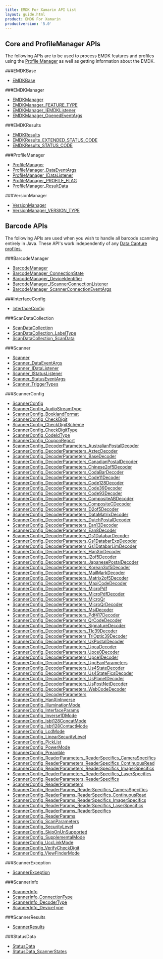 ```yaml
---
title: EMDK For Xamarin API List
layout: guide.html
product: EMDK For Xamarin
productversion: '5.0'
---
```


## Core and ProfileManager APIs
The following APIs are to be used to process EMDK features and profiles using the [Profile Manager](/emdk-for-xamarin/4-0/guide/profilemanager/about) as well as getting information about the EMDK.

###EMDKBase

* [EMDKBase](/emdk-for-xamarin/4-0/api/EMDKBase)


###EMDKManager

* [EMDKManager](/emdk-for-xamarin/4-0/api/EMDKManager)
* [EMDKManager_FEATURE_TYPE](/emdk-for-xamarin/4-0/api/EMDKManager_FEATURE_TYPE)
* [EMDKManager_IEMDKListener](/emdk-for-xamarin/4-0/api/EMDKManager_IEMDKListener)
* [EMDKManager_OpenedEventArgs](/emdk-for-xamarin/4-0/api/EMDKManager_OpenedEventArgs)


###EMDKResults

* [EMDKResults](/emdk-for-xamarin/4-0/api/EMDKResults)
* [EMDKResults_EXTENDED_STATUS_CODE](/emdk-for-xamarin/4-0/api/EMDKResults_EXTENDED_STATUS_CODE)
* [EMDKResults_STATUS_CODE](/emdk-for-xamarin/4-0/api/EMDKResults_STATUS_CODE)


###ProfileManager

* [ProfileManager](/emdk-for-xamarin/4-0/api/ProfileManager)
* [ProfileManager_DataEventArgs](/emdk-for-xamarin/4-0/api/ProfileManager_DataEventArgs)
* [ProfileManager_IDataListener](/emdk-for-xamarin/4-0/api/ProfileManager_IDataListener)
* [ProfileManager_PROFILE_FLAG](/emdk-for-xamarin/4-0/api/ProfileManager_PROFILE_FLAG)
* [ProfileManager_ResultData](/emdk-for-xamarin/4-0/api/ProfileManager_ResultData)


###VersionManager

* [VersionManager](/emdk-for-xamarin/4-0/api/VersionManager)
* [VersionManager_VERSION_TYPE](/emdk-for-xamarin/4-0/api/VersionManager_VERSION_TYPE)


## Barcode APIs
The following APIs are used when you wish to handle all barcode scanning entirely in Java. These API's work independently of any [Data Capture profiles.](/emdk-for-xamarin/4-0/mx/data-capture)


###BarcodeManager

* [BarcodeManager](/emdk-for-xamarin/4-0/api/BarcodeManager)
* [BarcodeManager_ConnectionState](/emdk-for-xamarin/4-0/api/BarcodeManager_ConnectionState)
* [BarcodeManager_DeviceIdentifier](/emdk-for-xamarin/4-0/api/BarcodeManager_DeviceIdentifier)
* [BarcodeManager_IScannerConnectionListener](/emdk-for-xamarin/4-0/api/BarcodeManager_IScannerConnectionListener)
* [BarcodeManager_ScannerConnectionEventArgs](/emdk-for-xamarin/4-0/api/BarcodeManager_ScannerConnectionEventArgs)


###InterfaceConfig

* [InterfaceConfig](/emdk-for-xamarin/4-0/api/InterfaceConfig)


###ScanDataCollection

* [ScanDataCollection](/emdk-for-xamarin/4-0/api/ScanDataCollection)
* [ScanDataCollection_LabelType](/emdk-for-xamarin/4-0/api/ScanDataCollection_LabelType)
* [ScanDataCollection_ScanData](/emdk-for-xamarin/4-0/api/ScanDataCollection_ScanData)


###Scanner

* [Scanner](/emdk-for-xamarin/4-0/api/Scanner)
* [Scanner_DataEventArgs](/emdk-for-xamarin/4-0/api/Scanner_DataEventArgs)
* [Scanner_IDataListener](/emdk-for-xamarin/4-0/api/Scanner_IDataListener)
* [Scanner_IStatusListener](/emdk-for-xamarin/4-0/api/Scanner_IStatusListener)
* [Scanner_StatusEventArgs](/emdk-for-xamarin/4-0/api/Scanner_StatusEventArgs)
* [Scanner_TriggerTypes](/emdk-for-xamarin/4-0/api/Scanner_TriggerTypes)


###ScannerConfig

* [ScannerConfig](/emdk-for-xamarin/4-0/api/ScannerConfig)
* [ScannerConfig_AudioStreamType](/emdk-for-xamarin/4-0/api/ScannerConfig_AudioStreamType)
* [ScannerConfig_BooklandFormat](/emdk-for-xamarin/4-0/api/ScannerConfig_BooklandFormat)
* [ScannerConfig_CheckDigit](/emdk-for-xamarin/4-0/api/ScannerConfig_CheckDigit)
* [ScannerConfig_CheckDigitScheme](/emdk-for-xamarin/4-0/api/ScannerConfig_CheckDigitScheme)
* [ScannerConfig_CheckDigitType](/emdk-for-xamarin/4-0/api/ScannerConfig_CheckDigitType)
* [ScannerConfig_CodeIdType](/emdk-for-xamarin/4-0/api/ScannerConfig_CodeIdType)
* [ScannerConfig_CouponReport](/emdk-for-xamarin/4-0/api/ScannerConfig_CouponReport)
* [ScannerConfig_DecoderParameters_AustralianPostalDecoder](/emdk-for-xamarin/4-0/api/ScannerConfig_DecoderParameters_AustralianPostalDecoder)
* [ScannerConfig_DecoderParameters_AztecDecoder](/emdk-for-xamarin/4-0/api/ScannerConfig_DecoderParameters_AztecDecoder)
* [ScannerConfig_DecoderParameters_BaseDecoder](/emdk-for-xamarin/4-0/api/ScannerConfig_DecoderParameters_BaseDecoder)
* [ScannerConfig_DecoderParameters_CanadianPostalDecoder](/emdk-for-xamarin/4-0/api/ScannerConfig_DecoderParameters_CanadianPostalDecoder)
* [ScannerConfig_DecoderParameters_Chinese2of5Decoder](/emdk-for-xamarin/4-0/api/ScannerConfig_DecoderParameters_Chinese2of5Decoder)
* [ScannerConfig_DecoderParameters_CodaBarDecoder](/emdk-for-xamarin/4-0/api/ScannerConfig_DecoderParameters_CodaBarDecoder)
* [ScannerConfig_DecoderParameters_Code11Decoder](/emdk-for-xamarin/4-0/api/ScannerConfig_DecoderParameters_Code11Decoder)
* [ScannerConfig_DecoderParameters_Code128Decoder](/emdk-for-xamarin/4-0/api/ScannerConfig_DecoderParameters_Code128Decoder)
* [ScannerConfig_DecoderParameters_Code39Decoder](/emdk-for-xamarin/4-0/api/ScannerConfig_DecoderParameters_Code39Decoder)
* [ScannerConfig_DecoderParameters_Code93Decoder](/emdk-for-xamarin/4-0/api/ScannerConfig_DecoderParameters_Code93Decoder)
* [ScannerConfig_DecoderParameters_CompositeABDecoder](/emdk-for-xamarin/4-0/api/ScannerConfig_DecoderParameters_CompositeABDecoder)
* [ScannerConfig_DecoderParameters_CompositeCDecoder](/emdk-for-xamarin/4-0/api/ScannerConfig_DecoderParameters_CompositeCDecoder)
* [ScannerConfig_DecoderParameters_D2of5Decoder](/emdk-for-xamarin/4-0/api/ScannerConfig_DecoderParameters_D2of5Decoder)
* [ScannerConfig_DecoderParameters_DataMatrixDecoder](/emdk-for-xamarin/4-0/api/ScannerConfig_DecoderParameters_DataMatrixDecoder)
* [ScannerConfig_DecoderParameters_DutchPostalDecoder](/emdk-for-xamarin/4-0/api/ScannerConfig_DecoderParameters_DutchPostalDecoder)
* [ScannerConfig_DecoderParameters_Ean13Decoder](/emdk-for-xamarin/4-0/api/ScannerConfig_DecoderParameters_Ean13Decoder)
* [ScannerConfig_DecoderParameters_Ean8Decoder](/emdk-for-xamarin/4-0/api/ScannerConfig_DecoderParameters_Ean8Decoder)
* [ScannerConfig_DecoderParameters_Gs1DatabarDecoder](/emdk-for-xamarin/4-0/api/ScannerConfig_DecoderParameters_Gs1DatabarDecoder)
* [ScannerConfig_DecoderParameters_Gs1DatabarExpDecoder](/emdk-for-xamarin/4-0/api/ScannerConfig_DecoderParameters_Gs1DatabarExpDecoder)
* [ScannerConfig_DecoderParameters_Gs1DatabarLimDecoder](/emdk-for-xamarin/4-0/api/ScannerConfig_DecoderParameters_Gs1DatabarLimDecoder)
* [ScannerConfig_DecoderParameters_HanXinDecoder](/emdk-for-xamarin/4-0/api/ScannerConfig_DecoderParameters_HanXinDecoder)
* [ScannerConfig_DecoderParameters_I2of5Decoder](/emdk-for-xamarin/4-0/api/ScannerConfig_DecoderParameters_I2of5Decoder)
* [ScannerConfig_DecoderParameters_JapanesePostalDecoder](/emdk-for-xamarin/4-0/api/ScannerConfig_DecoderParameters_JapanesePostalDecoder)
* [ScannerConfig_DecoderParameters_Korean3of5Decoder](/emdk-for-xamarin/4-0/api/ScannerConfig_DecoderParameters_Korean3of5Decoder)
* [ScannerConfig_DecoderParameters_MailMarkDecoder](/emdk-for-xamarin/4-0/api/ScannerConfig_DecoderParameters_MailMarkDecoder)
* [ScannerConfig_DecoderParameters_Matrix2of5Decoder](/emdk-for-xamarin/4-0/api/ScannerConfig_DecoderParameters_Matrix2of5Decoder)
* [ScannerConfig_DecoderParameters_MaxiCodeDecoder](/emdk-for-xamarin/4-0/api/ScannerConfig_DecoderParameters_MaxiCodeDecoder)
* [ScannerConfig_DecoderParameters_MicroPdf](/emdk-for-xamarin/4-0/api/ScannerConfig_DecoderParameters_MicroPdf)
* [ScannerConfig_DecoderParameters_MicroPdfDecoder](/emdk-for-xamarin/4-0/api/ScannerConfig_DecoderParameters_MicroPdfDecoder)
* [ScannerConfig_DecoderParameters_MicroQr](/emdk-for-xamarin/4-0/api/ScannerConfig_DecoderParameters_MicroQr)
* [ScannerConfig_DecoderParameters_MicroQrDecoder](/emdk-for-xamarin/4-0/api/ScannerConfig_DecoderParameters_MicroQrDecoder)
* [ScannerConfig_DecoderParameters_MsiDecoder](/emdk-for-xamarin/4-0/api/ScannerConfig_DecoderParameters_MsiDecoder)
* [ScannerConfig_DecoderParameters_Pdf417Decoder](/emdk-for-xamarin/4-0/api/ScannerConfig_DecoderParameters_Pdf417Decoder)
* [ScannerConfig_DecoderParameters_QrCodeDecoder](/emdk-for-xamarin/4-0/api/ScannerConfig_DecoderParameters_QrCodeDecoder)
* [ScannerConfig_DecoderParameters_SignatureDecoder](/emdk-for-xamarin/4-0/api/ScannerConfig_DecoderParameters_SignatureDecoder)
* [ScannerConfig_DecoderParameters_Tlc39Decoder](/emdk-for-xamarin/4-0/api/ScannerConfig_DecoderParameters_Tlc39Decoder)
* [ScannerConfig_DecoderParameters_TriOptic39Decoder](/emdk-for-xamarin/4-0/api/ScannerConfig_DecoderParameters_TriOptic39Decoder)
* [ScannerConfig_DecoderParameters_UkPostalDecoder](/emdk-for-xamarin/4-0/api/ScannerConfig_DecoderParameters_UkPostalDecoder)
* [ScannerConfig_DecoderParameters_UpcaDecoder](/emdk-for-xamarin/4-0/api/ScannerConfig_DecoderParameters_UpcaDecoder)
* [ScannerConfig_DecoderParameters_Upce0Decoder](/emdk-for-xamarin/4-0/api/ScannerConfig_DecoderParameters_Upce0Decoder)
* [ScannerConfig_DecoderParameters_Upce1Decoder](/emdk-for-xamarin/4-0/api/ScannerConfig_DecoderParameters_Upce1Decoder)
* [ScannerConfig_DecoderParameters_UpcEanParameters](/emdk-for-xamarin/4-0/api/ScannerConfig_DecoderParameters_UpcEanParameters)
* [ScannerConfig_DecoderParameters_Us4StateDecoder](/emdk-for-xamarin/4-0/api/ScannerConfig_DecoderParameters_Us4StateDecoder)
* [ScannerConfig_DecoderParameters_Us4StateFicsDecoder](/emdk-for-xamarin/4-0/api/ScannerConfig_DecoderParameters_Us4StateFicsDecoder)
* [ScannerConfig_DecoderParameters_UsPlanetDecoder](/emdk-for-xamarin/4-0/api/ScannerConfig_DecoderParameters_UsPlanetDecoder)
* [ScannerConfig_DecoderParameters_UsPostNetDecoder](/emdk-for-xamarin/4-0/api/ScannerConfig_DecoderParameters_UsPostNetDecoder)
* [ScannerConfig_DecoderParameters_WebCodeDecoder](/emdk-for-xamarin/4-0/api/ScannerConfig_DecoderParameters_WebCodeDecoder)
* [ScannerConfig_DecoderParameters](/emdk-for-xamarin/4-0/api/ScannerConfig_DecoderParameters)
* [ScannerConfig_HanXinInverse](/emdk-for-xamarin/4-0/api/ScannerConfig_HanXinInverse)
* [ScannerConfig_IlluminationMode](/emdk-for-xamarin/4-0/api/ScannerConfig_IlluminationMode)
* [ScannerConfig_InterfaceParams](/emdk-for-xamarin/4-0/api/ScannerConfig_InterfaceParams)
* [ScannerConfig_Inverse1DMode](/emdk-for-xamarin/4-0/api/ScannerConfig_Inverse1DMode)
* [ScannerConfig_Isbt128ConcatMode](/emdk-for-xamarin/4-0/api/ScannerConfig_Isbt128ConcatMode)
* [ScannerConfig_Isbt128ContactMode](/emdk-for-xamarin/4-0/api/ScannerConfig_Isbt128ContactMode)
* [ScannerConfig_LcdMode](/emdk-for-xamarin/4-0/api/ScannerConfig_LcdMode)
* [ScannerConfig_LinearSecurityLevel](/emdk-for-xamarin/4-0/api/ScannerConfig_LinearSecurityLevel)
* [ScannerConfig_PickList](/emdk-for-xamarin/4-0/api/ScannerConfig_PickList)
* [ScannerConfig_PowerMode](/emdk-for-xamarin/4-0/api/ScannerConfig_PowerMode)
* [ScannerConfig_Preamble](/emdk-for-xamarin/4-0/api/ScannerConfig_Preamble)
* [ScannerConfig_ReaderParameters_ReaderSpecifics_CameraSpecifics](/emdk-for-xamarin/4-0/api/ScannerConfig_ReaderParameters_ReaderSpecifics_CameraSpecifics)
* [ScannerConfig_ReaderParameters_ReaderSpecifics_ContinuousRead](/emdk-for-xamarin/4-0/api/ScannerConfig_ReaderParameters_ReaderSpecifics_ContinuousRead)
* [ScannerConfig_ReaderParameters_ReaderSpecifics_ImagerSpecifics](/emdk-for-xamarin/4-0/api/ScannerConfig_ReaderParameters_ReaderSpecifics_ImagerSpecifics)
* [ScannerConfig_ReaderParameters_ReaderSpecifics_LaserSpecifics](/emdk-for-xamarin/4-0/api/ScannerConfig_ReaderParameters_ReaderSpecifics_LaserSpecifics)
* [ScannerConfig_ReaderParameters_ReaderSpecifics](/emdk-for-xamarin/4-0/api/ScannerConfig_ReaderParameters_ReaderSpecifics)
* [ScannerConfig_ReaderParameters](/emdk-for-xamarin/4-0/api/ScannerConfig_ReaderParameters)
* [ScannerConfig_ReaderParams_ReaderSpecifics_CameraSpecifics](/emdk-for-xamarin/4-0/api/ScannerConfig_ReaderParams_ReaderSpecifics_CameraSpecifics)
* [ScannerConfig_ReaderParams_ReaderSpecifics_ContinuousRead](/emdk-for-xamarin/4-0/api/ScannerConfig_ReaderParams_ReaderSpecifics_ContinuousRead)
* [ScannerConfig_ReaderParams_ReaderSpecifics_ImagerSpecifics](/emdk-for-xamarin/4-0/api/ScannerConfig_ReaderParams_ReaderSpecifics_ImagerSpecifics)
* [ScannerConfig_ReaderParams_ReaderSpecifics_LaserSpecifics](/emdk-for-xamarin/4-0/api/ScannerConfig_ReaderParams_ReaderSpecifics_LaserSpecifics)
* [ScannerConfig_ReaderParams_ReaderSpecifics](/emdk-for-xamarin/4-0/api/ScannerConfig_ReaderParams_ReaderSpecifics)
* [ScannerConfig_ReaderParams](/emdk-for-xamarin/4-0/api/ScannerConfig_ReaderParams)
* [ScannerConfig_ScanParameters](/emdk-for-xamarin/4-0/api/ScannerConfig_ScanParameters)
* [ScannerConfig_SecurityLevel](/emdk-for-xamarin/4-0/api/ScannerConfig_SecurityLevel)
* [ScannerConfig_SkipOnUnSupported](/emdk-for-xamarin/4-0/api/ScannerConfig_SkipOnUnSupported)
* [ScannerConfig_SupplementalMode](/emdk-for-xamarin/4-0/api/ScannerConfig_SupplementalMode)
* [ScannerConfig_UccLinkMode](/emdk-for-xamarin/4-0/api/ScannerConfig_UccLinkMode)
* [ScannerConfig_VerifyCheckDigit](/emdk-for-xamarin/4-0/api/ScannerConfig_VerifyCheckDigit)
* [ScannerConfig_ViewFinderMode](/emdk-for-xamarin/4-0/api/ScannerConfig_ViewFinderMode)


###ScannerException

* [ScannerException](/emdk-for-xamarin/4-0/api/ScannerException)


###ScannerInfo

* [ScannerInfo](/emdk-for-xamarin/4-0/api/ScannerInfo)
* [ScannerInfo_ConnectionType](/emdk-for-xamarin/4-0/api/ScannerInfo_ConnectionType)
* [ScannerInfo_DecoderType](/emdk-for-xamarin/4-0/api/ScannerInfo_DecoderType)
* [ScannerInfo_DeviceType](/emdk-for-xamarin/4-0/api/ScannerInfo_DeviceType)


###ScannerResults

* [ScannerResults](/emdk-for-xamarin/4-0/api/ScannerResults)


###StatusData

* [StatusData](/emdk-for-xamarin/4-0/api/StatusData)
* [StatusData_ScannerStates](/emdk-for-xamarin/4-0/api/StatusData_ScannerStates)





















